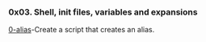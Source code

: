 ### 0x03. Shell, init files, variables and expansions
[0-alias](https://github.com/dailyheal/alx-system_engineering-devops/blob/master/0x03-shell_variables_expansions/0-alias)-Create a script that creates an alias.

